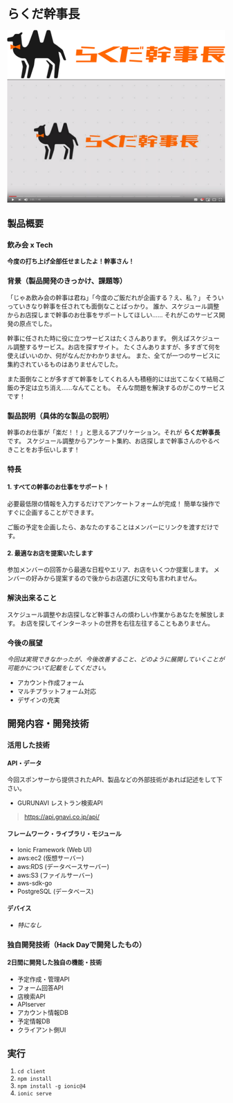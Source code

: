 # らくだ幹事長
![logo](imgs/logos/1_rakuda_logo_orange.png)
[![video](Screenshot.png)](https://www.youtube.com/watch?v=2ZEs9WGf0Z0&t=4s)

## 製品概要


### 飲み会 x Tech
**今度の打ち上げ全部任せましたよ！幹事さん！**

### 背景（製品開発のきっかけ、課題等）

「じゃあ飲み会の幹事は君ね」「今度のご飯だれが企画する？え、私？」
そういっていきなり幹事を任されても面倒なことばっかり。
誰か、スケジュール調整からお店探しまで幹事のお仕事をサポートしてほしい……
それがこのサービス開発の原点でした。

幹事に任された時に役に立つサービスはたくさんあります。
例えばスケジュール調整するサービス。お店を探すサイト。
たくさんありますが、多すぎて何を使えばいいのか、何がなんだかわかりません。
また、全てが一つのサービスに集約されているものはありませんでした。

また面倒なことが多すぎて幹事をしてくれる人も積極的には出てこなくて結局ご飯の予定は立ち消え……なんてことも。
そんな問題を解決するのがこのサービスです！

### 製品説明（具体的な製品の説明）
幹事のお仕事が「楽だ！！」と思えるアプリケーション。それが **らくだ幹事長** です。
スケジュール調整からアンケート集約、お店探しまで幹事さんのやるべきことをお手伝いします！

### 特長
#### 1. すべての幹事のお仕事をサポート！
必要最低限の情報を入力するだけでアンケートフォームが完成！
簡単な操作ですぐに企画することができます。

ご飯の予定を企画したら、あなたのすることはメンバーにリンクを渡すだけです。

#### 2. 最適なお店を提案いたします
参加メンバーの回答から最適な日程やエリア、お店をいくつか提案します。
メンバーの好みから提案するので後からお店選びに文句も言われません。

### 解決出来ること
スケジュール調整やお店探しなど幹事さんの煩わしい作業からあなたを解放します。
お店を探してインターネットの世界を右往左往することもありません。

### 今後の展望
*今回は実現できなかったが、今後改善すること、どのように展開していくことが可能かについて記載をしてください。*

- アカウント作成フォーム
- マルチプラットフォーム対応
- デザインの充実

## 開発内容・開発技術
### 活用した技術
#### API・データ
今回スポンサーから提供されたAPI、製品などの外部技術があれば記述をして下さい。

* GURUNAVI レストラン検索API 
> https://api.gnavi.co.jp/api/

#### フレームワーク・ライブラリ・モジュール
* Ionic Framework (Web UI)
* aws:ec2 (仮想サーバー)
* aws:RDS (データベースサーバー)
* aws:S3 (ファイルサーバー)
* aws-sdk-go
* PostgreSQL (データベース)

#### デバイス
* *特になし*

### 独自開発技術（Hack Dayで開発したもの）

#### 2日間に開発した独自の機能・技術
- 予定作成・管理API
- フォーム回答API
- 店検索API
- APIserver
- アカウント情報DB
- 予定情報DB
- クライアント側UI

## 実行

1. `cd client`
2. `npm install`
3. `npm install -g ionic@4`
4. `ionic serve`

